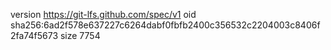 version https://git-lfs.github.com/spec/v1
oid sha256:6ad2f578e637227c6264dabf0fbfb2400c356532c2204003c8406f2fa74f5673
size 7754
